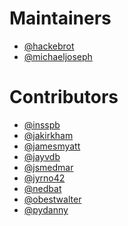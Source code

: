 # Maintainers

- [@hackebrot]
- [@michaeljoseph]

[@hackebrot]: https://github.com/hackebrot
[@michaeljoseph]: https://github.com/michaeljoseph

# Contributors

- [@insspb]
- [@jakirkham]
- [@jamesmyatt]
- [@jayvdb]
- [@jsmedmar]
- [@jyrno42]
- [@nedbat]
- [@obestwalter]
- [@pydanny]

[@insspb]: https://github.com/insspb
[@jakirkham]: https://github.com/jakirkham
[@jamesmyatt]: https://github.com/jamesmyatt
[@jsmedmar]: https://github.com/jsmedmar
[@jyrno42]: https://github.com/Jyrno42
[@nedbat]: https://github.com/nedbat
[@obestwalter]: https://github.com/obestwalter
[@pydanny]: https://github.com/pydanny
[@jayvdb]: https://github.com/jayvdb
